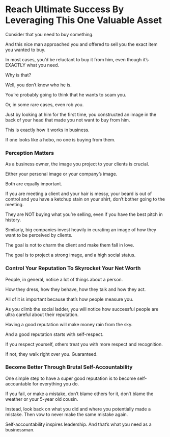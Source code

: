 # Reach Ultimate Success By Leveraging This One Valuable Asset

Consider that you need to buy something.

And this nice man approached you and offered to sell you the exact item you wanted to buy.



In most cases, you’d be reluctant to buy it from him, even though it’s EXACTLY what you need.

Why is that?

Well, you don’t know who he is.

You’re probably going to think that he wants to scam you.

Or, in some rare cases, even rob you.

Just by looking at him for the first time, you constructed an image in the back of your head that made you not want to buy from him.

This is exactly how it works in business.

If one looks like a hobo, no one is buying from them.

### Perception Matters

As a business owner, the image you project to your clients is crucial.

Either your personal image or your company’s image.

Both are equally important.

If you are meeting a client and your hair is messy, your beard is out of control and you have a ketchup stain on your shirt, don’t bother going to the meeting. 

They are NOT buying what you’re selling, even if you have the best pitch in history.

Similarly, big companies invest heavily in curating an image of how they want to be perceived by clients.

The goal is not to charm the client and make them fall in love. 

The goal is to project a strong image, and a high social status.

### Control Your Reputation To Skyrocket Your Net Worth 

People, in general, notice a lot of things about a person.

How they dress, how they behave, how they talk and how they act.

All of it is important because that’s how people measure you.

As you climb the social ladder, you will notice how successful people are ultra careful about their reputation.

Having a good reputation will make money rain from the sky.

And a good reputation starts with self-respect.

If you respect yourself, others treat you with more respect and recognition.

If not, they walk right over you. Guaranteed.

### Become Better Through Brutal Self-Accountability

One simple step to have a super good reputation is to become self-accountable for everything you do.

If you fail, or make a mistake, don’t blame others for it, don’t blame the weather or your 5-year old cousin. 

Instead, look back on what you did and where you potentially made a mistake. Then vow to never make the same mistake again.

Self-accountability inspires leadership. And that’s what you need as a businessman.
